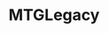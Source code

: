 ---
title: MTGLegacy
crosslinks:
- magicTCG
- magicthecirclejerking
- nicfitmtg
- mtgfinance
- MTGO
- Pauper
- casual
- pathofexile
- CasualMTG
- CompetitiveHS
- autotldr
- mtgalters
- EDH
- MTGDredge
- AskReddit
- PhotoshopRequest
- modernmtg
- iowagamers
---